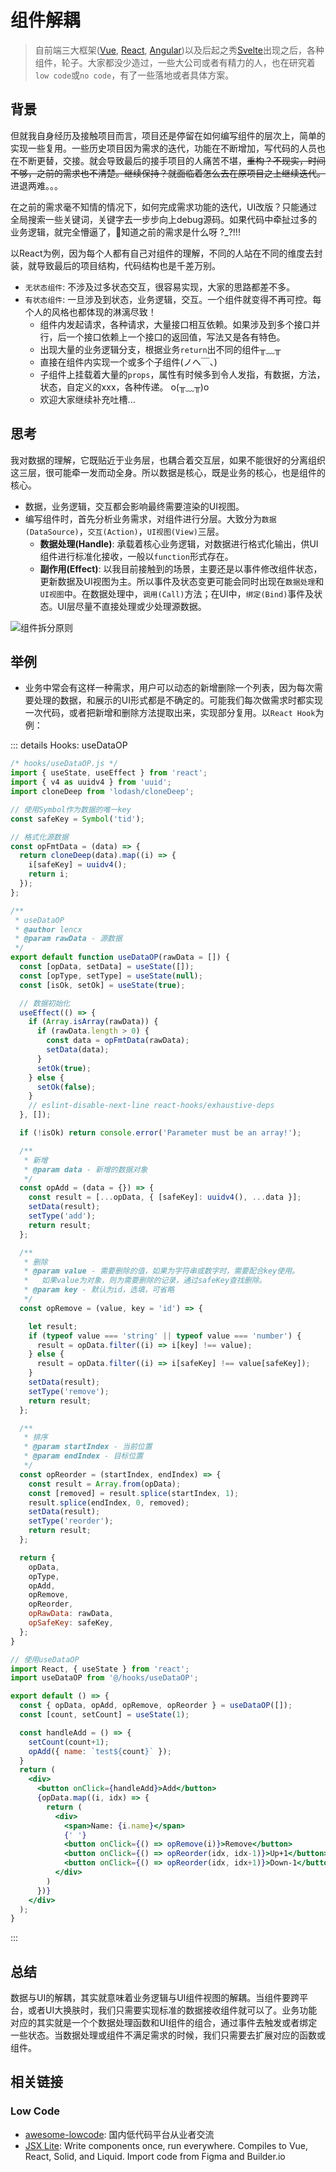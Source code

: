 # 组件解耦

> 自前端三大框架([Vue](https://vuejs.org), [React](https://reactjs.org), [Angular](https://angular.io))以及后起之秀[Svelte](https://svelte.dev)出现之后，各种组件，轮子。大家都没少造过，一些大公司或者有精力的人，也在研究着`low code`或`no code`，有了一些落地或者具体方案。

## 背景

但就我自身经历及接触项目而言，项目还是停留在如何编写组件的层次上，简单的实现一些复用。一些历史项目因为需求的迭代，功能在不断增加，写代码的人员也在不断更替，交接。就会导致最后的接手项目的人痛苦不堪，~~重构？不现实，时间不够，之前的需求也不清楚。继续保持？就面临着怎么去在原项目之上继续迭代。~~ 进退两难。。。

在之前的需求毫不知情的情况下，如何完成需求功能的迭代，UI改版？只能通过全局搜索一些关键词，关键字去一步步向上debug源码。如果代码中牵扯过多的业务逻辑，就完全懵逼了，👻知道之前的需求是什么呀 ?_?!!!

以React为例，因为每个人都有自己对组件的理解，不同的人站在不同的维度去封装，就导致最后的项目结构，代码结构也是千差万别。

* `无状态组件`: 不涉及过多状态交互，很容易实现，大家的思路都差不多。
* `有状态组件`: 一旦涉及到状态，业务逻辑，交互。一个组件就变得不再可控。每个人的风格也都体现的淋漓尽致！
  * 组件内发起请求，各种请求，大量接口相互依赖。如果涉及到多个接口并行，后一个接口依赖上一个接口的返回值，写法又是各有特色。
  * 出现大量的业务逻辑分支，根据业务`return`出不同的组件╥﹏╥
  * 直接在组件内实现一个或多个子组件(ノへ￣、)
  * 子组件上挂载着大量的`props`，属性有时候多到令人发指，有数据，方法，状态，自定义的xxx，各种传递。 o(╥﹏╥)o
  * 欢迎大家继续补充吐槽...

## 思考

我对数据的理解，它既贴近于业务层，也耦合着交互层，如果不能很好的分离组织这三层，很可能牵一发而动全身。所以数据是核心，既是业务的核心，也是组件的核心。

* 数据，业务逻辑，交互都会影响最终需要渲染的UI视图。
* 编写组件时，首先分析业务需求，对组件进行分层。大致分为`数据(DataSource)`，`交互(Action)`，`UI视图(View)`三层。
  * **数据处理(Handle)**: 承载着核心业务逻辑，对数据进行格式化输出，供UI组件进行标准化接收，一般以`function`形式存在。
  * **副作用(Effect)**: 以我目前接触到的场景，主要还是以事件修改组件状态，更新数据及UI视图为主。所以事件及状态变更可能会同时出现在`数据处理`和`UI视图`中。在数据处理中，`调用(Call)`方法；在UI中，`绑定(Bind)`事件及状态。UI层尽量不直接处理或少处理源数据。

![组件拆分原则](./img/comp.png)

## 举例

* 业务中常会有这样一种需求，用户可以动态的新增删除一个列表，因为每次需要处理的数据，和展示的UI形式都是不确定的。可能我们每次做需求时都实现一次代码，或者把新增和删除方法提取出来，实现部分复用。以`React Hook`为例：

::: details Hooks: useDataOP

```js
/* hooks/useDataOP.js */
import { useState, useEffect } from 'react';
import { v4 as uuidv4 } from 'uuid';
import cloneDeep from 'lodash/cloneDeep';

// 使用Symbol作为数据的唯一key
const safeKey = Symbol('tid');

// 格式化源数据
const opFmtData = (data) => {
  return cloneDeep(data).map((i) => {
    i[safeKey] = uuidv4();
    return i;
  });
};

/**
 * useDataOP
 * @author lencx
 * @param rawData - 源数据
 */
export default function useDataOP(rawData = []) {
  const [opData, setData] = useState([]);
  const [opType, setType] = useState(null);
  const [isOk, setOk] = useState(true);

  // 数据初始化
  useEffect(() => {
    if (Array.isArray(rawData)) {
      if (rawData.length > 0) {
        const data = opFmtData(rawData);
        setData(data);
      }
      setOk(true);
    } else {
      setOk(false);
    }
    // eslint-disable-next-line react-hooks/exhaustive-deps
  }, []);

  if (!isOk) return console.error('Parameter must be an array!');

  /**
   * 新增
   * @param data - 新增的数据对象
   */
  const opAdd = (data = {}) => {
    const result = [...opData, { [safeKey]: uuidv4(), ...data }];
    setData(result);
    setType('add');
    return result;
  };

  /**
   * 删除
   * @param value - 需要删除的值，如果为字符串或数字时，需要配合key使用。
   *   如果value为对象，则为需要删除的记录，通过safeKey查找删除。
   * @param key - 默认为id，选填，可省略
   */
  const opRemove = (value, key = 'id') => {

    let result;
    if (typeof value === 'string' || typeof value === 'number') {
      result = opData.filter((i) => i[key] !== value);
    } else {
      result = opData.filter((i) => i[safeKey] !== value[safeKey]);
    }
    setData(result);
    setType('remove');
    return result;
  };

  /**
   * 排序
   * @param startIndex - 当前位置
   * @param endIndex - 目标位置
   */
  const opReorder = (startIndex, endIndex) => {
    const result = Array.from(opData);
    const [removed] = result.splice(startIndex, 1);
    result.splice(endIndex, 0, removed);
    setData(result);
    setType('reorder');
    return result;
  };

  return {
    opData,
    opType,
    opAdd,
    opRemove,
    opReorder,
    opRawData: rawData,
    opSafeKey: safeKey,
  };
}
```

```jsx
// 使用useDataOP
import React, { useState } from 'react';
import useDataOP from '@/hooks/useDataOP';

export default () => {
  const { opData, opAdd, opRemove, opReorder } = useDataOP([]);
  const [count, setCount] = useState(1);

  const handleAdd = () => {
    setCount(count+1);
    opAdd({ name: `test${count}` });
  }
  return (
    <div>
      <button onClick={handleAdd}>Add</button>
      {opData.map((i, idx) => {
        return (
          <div>
            <span>Name: {i.name}</span>
            {' '}
            <button onClick={() => opRemove(i)}>Remove</button>
            <button onClick={() => opReorder(idx, idx-1)}>Up+1</button>
            <button onClick={() => opReorder(idx, idx+1)}>Down-1</button>
          </div>
        )
      })}
    </div>
  );
}
```

:::

## 总结

数据与UI的解耦，其实就意味着业务逻辑与UI组件视图的解耦。当组件要跨平台，或者UI大换肤时，我们只需要实现标准的数据接收组件就可以了。业务功能对应的其实就是一个个数据处理函数和UI组件的组合，通过事件去触发或者绑定一些状态。当数据处理或组件不满足需求的时候，我们只需要去扩展对应的函数或组件。

## 相关链接

### Low Code

* [awesome-lowcode](https://github.com/taowen/awesome-lowcode): 国内低代码平台从业者交流
* [JSX Lite](https://github.com/BuilderIO/jsx-lite): Write components once, run everywhere. Compiles to Vue, React, Solid, and Liquid. Import code from Figma and Builder.io

